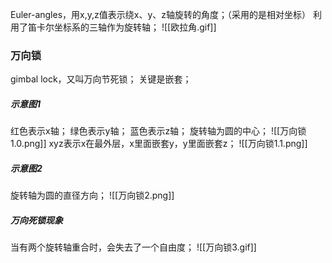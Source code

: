 Euler-angles，用x,y,z值表示绕x、y、z轴旋转的角度；（采用的是相对坐标）
利用了笛卡尔坐标系的三轴作为旋转轴；
![[欧拉角.gif]]

### 万向锁
gimbal lock，又叫万向节死锁；
关键是嵌套；

##### 示意图1
红色表示x轴；
绿色表示y轴；
蓝色表示z轴；
旋转轴为圆的中心；
![[万向锁1.0.png]]
xyz表示x在最外层，x里面嵌套y，y里面嵌套z；
![[万向锁1.1.png]]

##### 示意图2
旋转轴为圆的直径方向；
![[万向锁2.png]]

##### 万向死锁现象
当有两个旋转轴重合时，会失去了一个自由度；
![[万向锁3.gif]]
